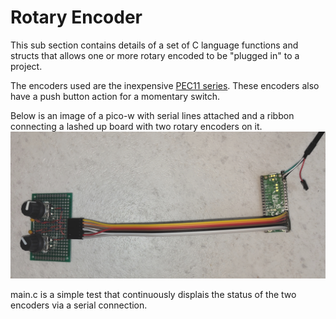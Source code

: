 # Rotary Encoder

This sub section contains details of a set of C language functions and structs that allows one or more rotary encoded to be "plugged in" to a project.

The encoders used are the inexpensive [PEC11 series](https://cdn-shop.adafruit.com/datasheets/pec11.pdf).  These encoders also have a push button action
for a momentary switch.

Below is an image of a pico-w with serial lines attached and a ribbon connecting a lashed up board with two rotary encoders on it.
![rotary_encoder](https://github.com/AdrianFretwell/pi-pico-code/blob/main/assets/rotary_encoder.jpg)

main.c is a simple test that continuously displais the status of the two encoders via a serial connection.
